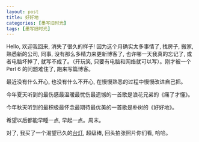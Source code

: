 ```yaml
---
layout: post
title: 好好地
categories: [墨写旧时光]
tags: [墨写旧时光]
---
```


Hello, 欢迎我回来, 消失了很久的样子! 因为这个月确实太多事情了, 找房子, 搬家,熟悉新的公司, 同事, 没有那么多精力来更新博客了, 也许哪一天我真的忘记了, 或者电脑坏掉了, 就写不成了。（开玩笑, 只要有电脑和网络就可以写）。刚才被一个 Perl 6 的问题难住了, 跑来写篇博客。

最近没有什么开心, 也没有什么不开心, 在慢慢熟悉的过程中慢慢改进自己把。

今年夏天听到的最伤感最温暖最忧伤最遗憾的一首歌是浪花兄弟的《痛了才懂》。

今年秋天听到的最积极最怀念最期待最优美的一首歌是朴树的《好好地》。

希望以后都能早睡一点, 早起一点。周末。

对了, 我买了一个渴望已久的[台灯](), 超级棒, 回头拍张照片你们看, 哈哈。 